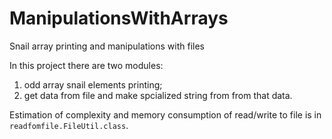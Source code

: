 # ManipulationsWithArrays
Snail array printing and manipulations with files

In this project there are two modules:
1) odd array snail elements printing;
2) get data from file and make spcialized string from from that data.

Estimation of complexity and memory consumption of read/write to file is in ```readfomfile.FileUtil.class```.
